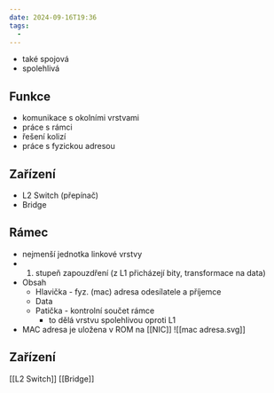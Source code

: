 ```yaml
---
date: 2024-09-16T19:36
tags:
  - 
---
```

- také spojová
- spolehlivá
## Funkce
 - komunikace s okolními vrstvami
 - práce s rámci
 - řešení kolizí
 - práce s fyzickou adresou
## Zařízení
- L2 Switch (přepínač)
- Bridge
## Rámec
- nejmenší jednotka linkové vrstvy
- 1. stupeň zapouzdření (z L1 přicházejí bity, transformace na data)
- Obsah
	- Hlavička - fyz. (mac) adresa odesílatele a příjemce
	- Data
	- Patička - kontrolní součet rámce
		- to dělá vrstvu spolehlivou oproti L1
- MAC adresa je uložena v ROM na [[NIC]]
![[mac adresa.svg]]
## Zařízení
[[L2 Switch]]
[[Bridge]]
